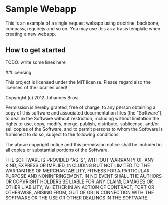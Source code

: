 # Sample Webapp

This is an example of a single request webapp using doctrine, backbone, compass, requirejs and so on. You
may use this as a basis template when creating a new webapp.


## How to get started
TODO: write some lines here


##Licensing

This project is licensed under the MIT license. Please regard also the licenses of the libraries used!


Copyright (c) 2012 Johannes Brosi

Permission is hereby granted, free of charge, to any person obtaining a copy of this software and associated documentation files (the "Software"), to deal in the Software without restriction, including without limitation the rights to use, copy, modify, merge, publish, distribute, sublicense, and/or sell copies of the Software, and to permit persons to whom the Software is furnished to do so, subject to the following conditions:

The above copyright notice and this permission notice shall be included in all copies or substantial portions of the Software.

THE SOFTWARE IS PROVIDED "AS IS", WITHOUT WARRANTY OF ANY KIND, EXPRESS OR IMPLIED, INCLUDING BUT NOT LIMITED TO THE WARRANTIES OF MERCHANTABILITY, FITNESS FOR A PARTICULAR PURPOSE AND NONINFRINGEMENT. IN NO EVENT SHALL THE AUTHORS OR COPYRIGHT HOLDERS BE LIABLE FOR ANY CLAIM, DAMAGES OR OTHER LIABILITY, WHETHER IN AN ACTION OF CONTRACT, TORT OR OTHERWISE, ARISING FROM, OUT OF OR IN CONNECTION WITH THE SOFTWARE OR THE USE OR OTHER DEALINGS IN THE SOFTWARE.
